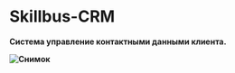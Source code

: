 # Skillbus-CRM
<b>Система управление контактными данными клиента.
  
![Снимок](https://user-images.githubusercontent.com/100149928/195883983-c5f67e74-506a-473a-9a87-3bf7d7e85a0e.PNG)

